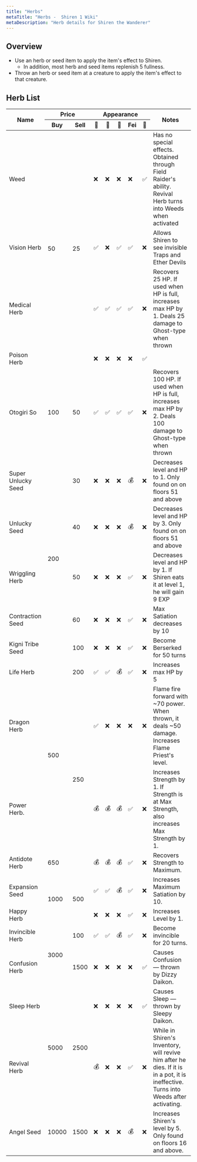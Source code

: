 ```yaml
---
title: "Herbs"
metaTitle: "Herbs -  Shiren 1 Wiki"
metaDescription: "Herb details for Shiren the Wanderer"
---
```


## Overview

- Use an herb or seed item to apply the item's effect to Shiren.
  - In addition, most herb and seed items replenish 5 fullness.
- Throw an herb or seed item at a creature to apply the item's effect to that creature.

## Herb List

<table class="itemListCentered">
  <thead>
    <tr>
      <th rowspan="2">Name</th>
      <th colspan="2">Price</th>
      <th colspan="5">Appearance</th>
      <th rowspan="2">Notes</th>
    </tr>
    <tr>
      <th>Buy</td>
      <th>Sell</td>
      <th>🗻</td>
      <th>📜</td>
      <th>🍖</td>
      <th>Fei</td>
      <th>👹</td>
    </tr>
  <thead>
  <tbody>
    <tr>
      <td class="priceTableName">Weed</td>
      <td rowspan="4">50</td>
      <td rowspan="4">25</td>
      <td>❌</td>
      <td>❌</td>
      <td>❌</td>
      <td>❌</td>
      <td>✅</td>
      <td class="leftText">Has no special effects. Obtained through Field Raider's
      ability. Revival Herb turns into Weeds when activated</td>
    </tr>
    <tr>
      <td class="priceTableName">Vision Herb</td>
      <td>✅</td>
      <td>❌</td>
      <td>✅</td>
      <td>✅</td>
      <td>❌</td>
      <td class="leftText">Allows Shiren to see invisible Traps and Ether Devils</td>
    </tr>
    <tr>
      <td class="priceTableName">Medical Herb</td>
      <td>✅</td>
      <td>✅</td>
      <td>✅</td>
      <td>✅</td>
      <td>❌</td>
      <td class="leftText">Recovers 25 HP. If used when HP is full, increases max HP by 1. Deals 25 damage to Ghost-type when thrown</td>
    </tr>
    <tr>
      <td class="priceTableName">Poison Herb</td>
      <td>❌</td>
      <td>❌</td>
      <td>❌</td>
      <td>❌</td>
      <td>✅</td>
      <td class="leftText"></td>
    </tr>
    <tr>
      <td class="priceTableName">Otogiri So</td>
      <td>100</td>
      <td>50</td>
      <td>✅</td>
      <td>✅</td>
      <td>✅</td>
      <td>✅</td>
      <td>❌</td>
      <td class="leftText">Recovers 100 HP. If used when HP is full, increases max HP by 2. Deals 100 damage to Ghost-type when thrown</td>
    </tr>
    <tr>
      <td class="priceTableName">Super Unlucky Seed</td>
      <td rowspan="5">200</td>
      <td>30</td>
      <td>❌</td>
      <td>❌</td>
      <td>❌</td>
      <td>💰</td>
      <td>❌</td>
      <td class="leftText">Decreases level and HP to 1. Only found on on floors 51 and above</td>
    </tr>
    <tr>
      <td class="priceTableName">Unlucky Seed</td>
      <td>40</td>
      <td>❌</td>
      <td>❌</td>
      <td>❌</td>
      <td>💰</td>
      <td>❌</td>
      <td class="leftText">Decreases level and HP by 3. Only found on on floors 51 and above</td>
    </tr>
    <tr>
      <td class="priceTableName">Wriggling Herb</td>
      <td>50</td>
      <td>❌</td>
      <td>❌</td>
      <td>❌</td>
      <td>✅</td>
      <td>❌</td>
      <td class="leftText">Decreases level and HP by 1. If Shiren eats it at level 1, he will gain 9 EXP</td>
    </tr>
    <tr>
      <td class="priceTableName">Contraction Seed</td>
      <td>60</td>
      <td>❌</td>
      <td>❌</td>
      <td>❌</td>
      <td>✅</td>
      <td>❌</td>
      <td class="leftText">Max Satiation decreases by 10</td>
    </tr>
    <tr>
      <td class="priceTableName">Kigni Tribe Seed</td>
      <td>100</td>
      <td>❌</td>
      <td>❌</td>
      <td>❌</td>
      <td>✅</td>
      <td>❌</td>
      <td class="leftText">Become Berserked for 50 turns</td>
    </tr>
    <tr>
      <td class="priceTableName">Life Herb</td>
      <td rowspan="3">500</td>
      <td>200</td>
      <td>✅</td>
      <td>✅</td>
      <td>💰</td>
      <td>✅</td>
      <td>❌</td>
      <td class="leftText">Increases max HP by 5</td>
    </tr>
    <tr>
      <td class="priceTableName">Dragon Herb</td>
      <td rowspan="3">250</td>
      <td>✅</td>
      <td>❌</td>
      <td>❌</td>
      <td>❌</td>
      <td>❌</td>
      <td class="leftText">Flame fire forward with ~70 power. When thrown, it deals
      ~50 damage. Increases Flame Priest's level.</td>
    </tr>
    <tr>
      <td class="priceTableName">Power Herb.</td>
      <td>💰</td>
      <td>💰</td>
      <td>💰</td>
      <td>✅</td>
      <td>❌</td>
      <td class="leftText">Increases Strength by 1. If Strength is at Max Strength,
      also increases Max Strength by 1.</td>
    </tr>
      <tr>
      <td class="priceTableName">Antidote Herb</td>
      <td>650</td>
      <td>💰</td>
      <td>💰</td>
      <td>💰</td>
      <td>✅</td>
      <td>❌</td>
      <td class="leftText">Recovers Strength to Maximum.</td>
    </tr>
    </tr>
    <tr>
      <td class="priceTableName">Expansion Seed</td>
      <td rowspan="2">1000</td>
      <td rowspan="2">500</td>
      <td>✅</td>
      <td>✅</td>
      <td>💰</td>
      <td>✅</td>
      <td>❌</td>
      <td class="leftText">Increases Maximum Satiation by 10.</td>
    </tr>
    <tr>
      <td class="priceTableName">Happy Herb</td>
      <td>❌</td>
      <td>❌</td>
      <td>❌</td>
      <td>✅</td>
      <td>❌</td>
      <td class="leftText">Increases Level by 1.</td>
    </tr>
    <tr>
      <td class="priceTableName">Invincible Herb</td>
      <td rowspan="2">3000</td>
      <td>100</td>
      <td>✅</td>
      <td>✅</td>
      <td>💰</td>
      <td>✅</td>
      <td>❌</td>
      <td class="leftText">Become invincible for 20 turns.</td>
    </tr>
    <tr>
      <td class="priceTableName">Confusion Herb</td>
      <td>1500</td>
      <td>❌</td>
      <td>❌</td>
      <td>❌</td>
      <td>❌</td>
      <td>✅</td>
      <td class="leftText">Causes Confusion — thrown by Dizzy Daikon.</td>
    </tr>
    <tr>
      <td class="priceTableName">Sleep Herb</td>
      <td rowspan="2">5000</td>
      <td rowspan="2">2500</td>
      <td>❌</td>
      <td>❌</td>
      <td>❌</td>
      <td>❌</td>
      <td>✅</td>
      <td class="leftText">Causes Sleep — thrown by Sleepy Daikon.</td>
    </tr>
    <tr>
      <td class="priceTableName">Revival Herb</td>
      <td>💰</td>
      <td>❌</td>
      <td>❌</td>
      <td>✅</td>
      <td>❌</td>
      <td class="leftText">While in Shiren's Inventory, will revive him after he dies. If it is in a pot, it is ineffective. Turns into Weeds after activating.</td>
    </tr>
    <tr>
      <td class="priceTableName">Angel Seed</td>
      <td>10000</td>
      <td>1500</td>
      <td>❌</td>
      <td>❌</td>
      <td>❌</td>
      <td>💰</td>
      <td>❌</td>
      <td class="leftText">Increases Shiren's level by 5. Only found on floors 16 and above.</td>
    </tr>
  </tbody>
</table>

